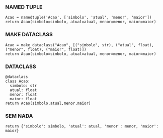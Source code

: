 ### NAMED TUPLE
```
Acao = namedtuple('Acao', ['simbolo', 'atual', 'menor', 'maior'])
return Acao(simbolo=simbolo, atual=atual, menor=menor, maior=maior)
```

### MAKE DATACLASS
```
Acao = make_dataclass("Acao", [("simbolo", str), ("atual", float), ("menor", float), ("maior", float)])
return Acao(simbolo=simbolo, atual=atual, menor=menor, maior=maior)
```

### DATACLASS
```
@dataclass
class Acao:
  simbolo: str
  atual: float
  menor: float
  maior: float
return Acao(simbolo,atual,menor,maior)
```

### SEM NADA
```
return {'simbolo': simbolo, 'atual': atual, 'menor': menor, 'maior': maior}
```
